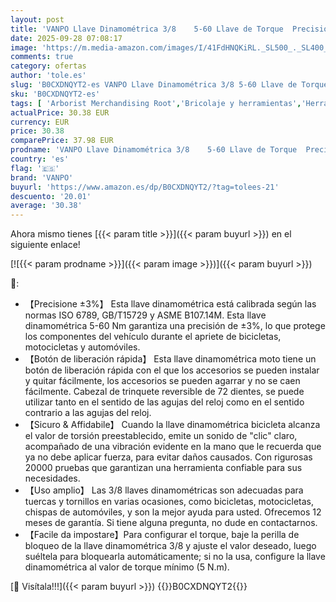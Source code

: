 ```yaml
---
layout: post
title: 'VANPO Llave Dinamométrica 3/8    5-60 Llave de Torque  Precisión de Error ±3%  Cabezal Reversible de 72T Llave Dinamometrica para Bicicleta  Moto  Cambiar Bujías de Coche'
date: 2025-09-28 07:08:17
image: 'https://m.media-amazon.com/images/I/41FdHNQKiRL._SL500_._SL400_.jpg'
comments: true
category: ofertas
author: 'tole.es'
slug: 'B0CXDNQYT2-es VANPO Llave Dinamométrica 3/8 5-60 Llave de Torque...'
sku: 'B0CXDNQYT2-es'
tags: [ 'Arborist Merchandising Root','Bricolaje y herramientas','Herramientas de mano','Herramientas manuales y eléctricas','Llaves','Llaves dinamométricas','Self Service','Special Features Stores','Tienda profesional','bicicleta','f8a41b96-6bb6-4d7d-bb5b-67f8fcd7c327_0','f8a41b96-6bb6-4d7d-bb5b-67f8fcd7c327_1601','vanpo','🇪🇸', ]
actualPrice: 30.38 EUR
currency: EUR
price: 30.38
comparePrice: 37.98 EUR
prodname: 'VANPO Llave Dinamométrica 3/8    5-60 Llave de Torque  Precisión de Error ±3%  Cabezal Reversible de 72T Llave Dinamometrica para Bicicleta  Moto  Cambiar Bujías de Coche'
country: 'es'
flag: '🇪🇸'
brand: 'VANPO'
buyurl: 'https://www.amazon.es/dp/B0CXDNQYT2/?tag=tolees-21'
descuento: '20.01'
average: '30.38'
---
```


Ahora mismo tienes [{{< param title >}}]({{< param buyurl >}}) en el siguiente enlace!

[![{{< param prodname >}}]({{< param image >}})]({{< param buyurl >}})

🔎:

- 【Precisione ±3%】 Esta llave dinamométrica está calibrada según las normas ISO 6789, GB/T15729 y ASME B107.14M. Esta llave dinamométrica 5-60 Nm garantiza una precisión de ±3%, lo que protege los componentes del vehículo durante el apriete de bicicletas, motocicletas y automóviles.
- 【Botón de liberación rápida】 Esta llave dinamométrica moto tiene un botón de liberación rápida con el que los accesorios se pueden instalar y quitar fácilmente, los accesorios se pueden agarrar y no se caen fácilmente. Cabezal de trinquete reversible de 72 dientes, se puede utilizar tanto en el sentido de las agujas del reloj como en el sentido contrario a las agujas del reloj.
- 【Sicuro & Affidabile】 Cuando la llave dinamométrica bicicleta alcanza el valor de torsión preestablecido, emite un sonido de "clic" claro, acompañado de una vibración evidente en la mano que le recuerda que ya no debe aplicar fuerza, para evitar daños causados. Con rigurosas 20000 pruebas que garantizan una herramienta confiable para sus necesidades.
- 【Uso amplio】 Las 3/8 llaves dinamométricas son adecuadas para tuercas y tornillos en varias ocasiones, como bicicletas, motocicletas, chispas de automóviles, y son la mejor ayuda para usted. Ofrecemos 12 meses de garantía. Si tiene alguna pregunta, no dude en contactarnos.
- 【Facile da impostare】Para configurar el torque, baje la perilla de bloqueo de la llave dinamométrica 3/8 y ajuste el valor deseado, luego suéltela para bloquearla automáticamente; si no la usa, configure la llave dinamométrica al valor de torque mínimo (5 N.m).

[🛒 Visítala!!!]({{< param buyurl >}})
{{<world>}}B0CXDNQYT2{{</world>}}
